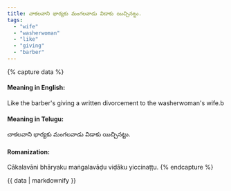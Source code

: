 ```yaml
---
title: చాకలవాని భార్యకు మంగలవాడు విడాకు యిచ్చినట్టు.
tags:
  - "wife"
  - "washerwoman"
  - "like"
  - "giving"
  - "barber"
---
```


{% capture data %}
#### Meaning in English:
Like the barber's giving a written divorcement to the washerwoman's wife.b

#### Meaning in Telugu:
చాకలవాని భార్యకు మంగలవాడు విడాకు యిచ్చినట్టు.

#### Romanization:
Cākalavāni bhāryaku maṅgalavāḍu viḍāku yiccinaṭṭu.
{% endcapture %}

{{ data | markdownify }}

